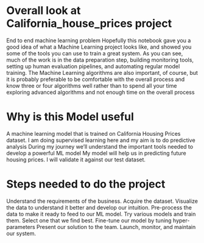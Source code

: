 # Overall look at California_house_prices project
End to end machine learning problem
Hopefully this notebook gave you a good idea of what a Machine Learning project looks like, and showed you some of the tools you can use to train a great system. 
As you can see, much of the work is in the data preparation step, building monitoring tools, setting up human evaluation pipelines, 
and automating regular model training. The Machine Learning algorithms are also important, of course,
but it is probably preferable to be comfortable with the overall process and know three or four algorithms well rather than
to spend all your time exploring advanced algorithms and not enough time on the overall process

# Why is this Model useful
A machine learning model that is trained on California Housing Prices dataset.
I am doing supervised learning here and my aim is to do predictive analysis
During my journey we’ll understand the important tools needed to develop a powerful ML model
My model will help us in predicting future housing prices.
I will validate it against our test dataset.

# Steps needed to do the project 
Understand the requirements of the business.
Acquire the dataset.
Visualize the data to understand it better and develop our intuition.
Pre-process the data to make it ready to feed to our ML model.
Try various models and train them. Select one that we find best.
Fine-tune our model by tuning hyper-parameters
Present our solution to the team.
Launch, monitor, and maintain our system.
